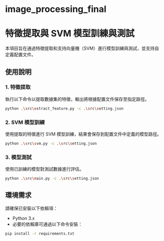 # image_processing_final

# 特徵提取與 SVM 模型訓練與測試

本項目旨在通過特徵提取和支持向量機（SVM）進行模型訓練與測試，並支持自定義配置文件。

## 使用說明

### 1. 特徵提取

執行以下命令以提取數據集的特徵，輸出將根據配置文件保存至指定路徑。

```bash
python .\src\extract_feature.py -c .\src\setting.json
```

### 2. SVM 模型訓練

使用提取的特徵進行 SVM 模型訓練，結果會保存到配置文件中定義的模型路徑。

```bash
python .\src\svm.py -c .\src\setting.json
```

### 3. 模型測試

使用已訓練的模型對測試數據進行評估。

```bash
python .\src\main.py -c .\src\setting.json
```

## 環境需求

請確保已安裝以下依賴項：

- Python 3.x
- 必要的依賴庫可通過以下命令安裝：

```bash
pip install -r requirements.txt
```
